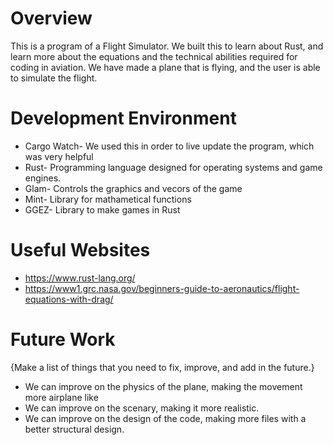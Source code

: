 # Overview

This is a program of a Flight Simulator. We built this to learn about Rust, and learn more about the equations and the technical abilities required for coding in aviation. We have made a plane that is flying, and the user is able to simulate the flight. 


# Development Environment
- Cargo Watch- We used this in order to live update the program, which was very helpful
- Rust- Programming language designed for operating systems and game engines. 
- Glam- Controls the graphics and vecors of the game
- Mint- Library for mathametical functions
- GGEZ- Library to make games in Rust

# Useful Websites


- https://www.rust-lang.org/
- https://www1.grc.nasa.gov/beginners-guide-to-aeronautics/flight-equations-with-drag/


# Future Work

{Make a list of things that you need to fix, improve, and add in the future.}

- We can improve on the physics of the plane, making the movement more airplane like
- We can improve on the scenary, making it more realistic.
- We can improve on the design of the code, making more files with a better structural design. 
